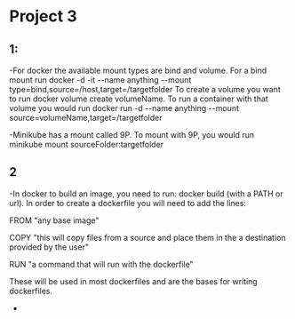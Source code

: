 # Project 3

## 1: 
-For docker the available mount types are bind and volume. For a bind mount run docker -d -it --name anything --mount type=bind,source=/host,target=/targetfolder
To create a volume you want to run docker volume create volumeName. To run a container with that volume you would run docker run -d --name anything --mount source=volumeName,target=/targetfolder

-Minikube has a mount called 9P. To mount with 9P, you would run minikube mount sourceFolder:targetfolder

## 2
-In docker to build an image, you need to run: docker build (with a PATH or url). In order to create a dockerfile you will need to add the lines: 

FROM "any base image"

COPY "this will copy files from a source and place them in the a destination provided by the user"

RUN "a command that will run with the dockerfile"

These will be used in  most dockerfiles and are the bases for writing dockerfiles.


-
